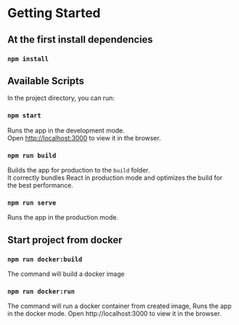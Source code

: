 # Getting Started
## At the first install dependencies
### `npm install`
## Available Scripts

In the project directory, you can run:

### `npm start`

Runs the app in the development mode.\
Open [http://localhost:3000](http://localhost:3000) to view it in the browser.

### `npm run build`

Builds the app for production to the `build` folder.\
It correctly bundles React in production mode and optimizes the build for the best performance.

### `npm run serve`
Runs the app in the production mode.

## Start project from docker

### `npm run docker:build`
The command will build a docker image

### `npm run docker:run`
The command will run a docker container from created image,
Runs the app in the docker mode.
Open http://localhost:3000 to view it in the browser.